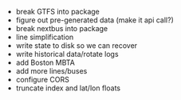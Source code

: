 * break GTFS into package
* figure out pre-generated data (make it api call?)
* break nextbus into package
* line simplification
* write state to disk so we can recover
* write historical data/rotate logs
* add Boston MBTA
* add more lines/buses
* configure CORS
* truncate index and lat/lon floats
